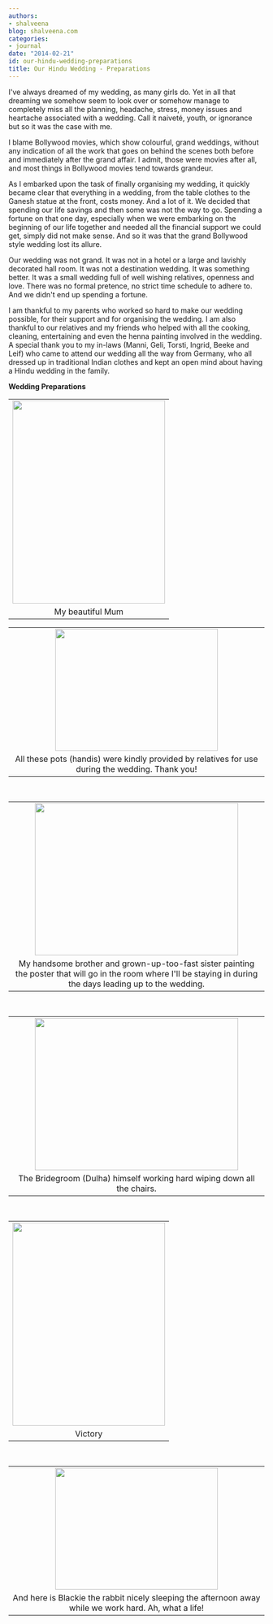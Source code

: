 ```yaml
---
authors:
- shalveena
blog: shalveena.com
categories:
- journal
date: "2014-02-21"
id: our-hindu-wedding-preparations
title: Our Hindu Wedding - Preparations
---
```


I've always dreamed of my wedding, as many girls do. Yet in all that dreaming we somehow seem to look over or somehow manage to completely miss all the planning, headache, stress, money issues and heartache associated with a wedding. Call it naiveté, youth, or ignorance but so it was the case with me.

I blame Bollywood movies, which show colourful, grand weddings, without any indication of all the work that goes on behind the scenes both before and immediately after the grand affair. I admit, those were movies after all, and most things in Bollywood movies tend towards grandeur.

As I embarked upon the task of finally organising my wedding, it quickly became clear that everything in a wedding, from the table clothes to the Ganesh statue at the front, costs money. And a lot of it. We decided that spending our life savings and then some was not the way to go. Spending a fortune on that one day, especially when we were embarking on the beginning of our life together and needed all the financial support we could get, simply did not make sense. And so it was that the grand Bollywood style wedding lost its allure.

Our wedding was not grand. It was not in a hotel or a large and lavishly decorated hall room. It was not a destination wedding. It was something better. It was a small wedding full of well wishing relatives, openness and love. There was no formal pretence, no strict time schedule to adhere to. And we didn't end up spending a fortune.

I am thankful to my parents who worked so hard to make our wedding possible, for their support and for organising the wedding. I am also thankful to our relatives and my friends who helped with all the cooking, cleaning, entertaining and even the henna painting involved in the wedding. A special thank you to my in-laws (Manni, Geli, Torsti, Ingrid, Beeke and Leif) who came to attend our wedding all the way from Germany, who all dressed up in traditional Indian clothes and kept an open mind about having a Hindu wedding in the family.

**Wedding Preparations**

<table class="tr-caption-container" style="margin-left:auto;margin-right:auto;text-align:center;" cellspacing="0" cellpadding="0" align="center"><tbody><tr><td style="text-align:center;"><a style="margin-left:auto;margin-right:auto;" href="https://shalveena.files.wordpress.com/2014/02/e751b-dscf6284.jpg"><img src="images/e751b-dscf6284.jpg" width="300" height="400" border="0"></a></td></tr><tr><td class="tr-caption" style="text-align:center;">My beautiful Mum</td></tr></tbody></table>

<table class="tr-caption-container" style="margin-left:auto;margin-right:auto;text-align:center;" cellspacing="0" cellpadding="0" align="center"><tbody><tr><td style="text-align:center;"><a style="margin-left:auto;margin-right:auto;" href="https://shalveena.files.wordpress.com/2014/02/cb926-dscf6288.jpg"><img src="images/cb926-dscf6288.jpg" width="320" height="240" border="0"></a></td></tr><tr><td class="tr-caption" style="text-align:center;">All these pots (handis) were kindly provided by relatives for use during the wedding. Thank you!</td></tr></tbody></table>

 

<table class="tr-caption-container" style="margin-left:auto;margin-right:auto;text-align:center;" cellspacing="0" cellpadding="0" align="center"><tbody><tr><td style="text-align:center;"><a style="margin-left:auto;margin-right:auto;" href="https://shalveena.files.wordpress.com/2014/02/4cc36-dscf6297.jpg"><img src="images/4cc36-dscf6297.jpg" width="400" height="300" border="0"></a></td></tr><tr><td class="tr-caption" style="text-align:center;">My handsome brother and grown-up-too-fast sister painting the poster that will go in the room where I'll be staying in during the days leading up to the wedding.</td></tr></tbody></table>

 

<table class="tr-caption-container" style="margin-left:auto;margin-right:auto;text-align:center;" cellspacing="0" cellpadding="0" align="center"><tbody><tr><td style="text-align:center;"><a style="margin-left:auto;margin-right:auto;" href="https://shalveena.files.wordpress.com/2014/02/9230a-dscf6300.jpg"><img src="images/9230a-dscf6300.jpg" width="400" height="300" border="0"></a></td></tr><tr><td class="tr-caption" style="text-align:center;">The Bridegroom (Dulha) himself working hard wiping down all the chairs.</td></tr></tbody></table>

 

<table class="tr-caption-container" style="margin-left:auto;margin-right:auto;text-align:center;" cellspacing="0" cellpadding="0" align="center"><tbody><tr><td style="text-align:center;"><a style="margin-left:auto;margin-right:auto;" href="https://shalveena.files.wordpress.com/2014/02/75a2a-dscf6304.jpg"><img src="images/75a2a-dscf6304.jpg" width="300" height="400" border="0"></a></td></tr><tr><td class="tr-caption" style="text-align:center;">Victory</td></tr></tbody></table>

 

<table class="tr-caption-container" style="margin-left:auto;margin-right:auto;text-align:center;" cellspacing="0" cellpadding="0" align="center"><tbody><tr><td style="text-align:center;"><a style="margin-left:auto;margin-right:auto;" href="https://shalveena.files.wordpress.com/2014/02/09832-dscf6305.jpg"><img src="images/09832-dscf6305.jpg" width="320" height="240" border="0"></a></td></tr><tr><td class="tr-caption" style="text-align:center;">And here is Blackie the rabbit nicely sleeping the afternoon away while we work hard. Ah, what a life!</td></tr></tbody></table>
